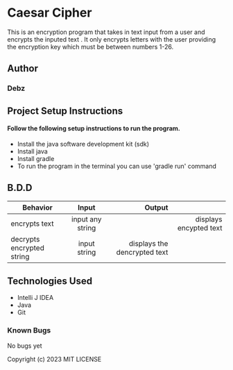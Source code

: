 # Caesar Cipher #

This is an encryption program that takes in text input from a user and encrypts the inputed text . It only encrypts letters with the user providing the encryption key which must be between numbers 1-26.

## Author ##
### Debz ###
## Project Setup Instructions ##
#### Follow the following setup instructions to run the program. ####

- Install the java software development kit (sdk)
- Install java
- Install gradle
- To run the program in the terminal you can use 'gradle run' command
## B.D.D ##
| Behavior          |        Input         |                       Output |                        |
|-------------------|:--------------------:|-----------------------------:|-----------------------:|
|encrypts text      |   input any string   |                              | displays encypted text |
| decrypts encrypted string        | input string         | displays the dencrypted text |

      
			
		
## Technologies Used
* Intelli J IDEA
* Java
* Git
### Known Bugs
No bugs yet

Copyright (c) 2023 MIT LICENSE